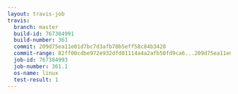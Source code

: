 ```yaml
---
layout: travis-job
travis:
  branch: master
  build-id: 767384991
  build-number: 361
  commit: 209d75ea11e01d7bc7d3afb78b5eff58c84b3428
  commit-range: 82ff00cdbe972e932dfd01114a4a2afb50fd9ca6...209d75ea11e01d7bc7d3afb78b5eff58c84b3428
  job-id: 767384993
  job-number: 361.1
  os-name: linux
  test-result: 1
---
```

